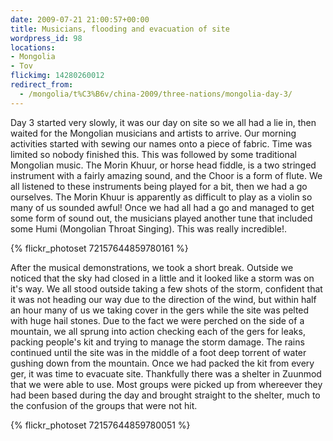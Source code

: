 ```yaml
---
date: 2009-07-21 21:00:57+00:00
title: Musicians, flooding and evacuation of site
wordpress_id: 98
locations:
- Mongolia
- Tov
flickimg: 14280260012
redirect_from:
  - /mongolia/t%C3%B6v/china-2009/three-nations/mongolia-day-3/
---
```


Day 3 started very slowly, it was our day on site so we all had a lie in, then waited for the Mongolian
musicians and artists to arrive. Our morning activities started with sewing our names onto a piece of
fabric. Time was limited so nobody finished this. This was followed by some traditional Mongolian music.
The Morin Khuur, or horse head fiddle, is a two stringed instrument with a fairly amazing sound, and the
Choor is a form of flute. We all listened to these instruments being played for a bit, then we had a go
ourselves. The Morin Khuur is apparently as difficult to play as a violin so many of us sounded awful!
Once we had all had a go and managed to get some form of sound out, the musicians played another tune
that included some Humi (Mongolian Throat Singing). This was really incredible!.

{% flickr_photoset 72157644859780161 %}

After the musical demonstrations, we took a short break. Outside we noticed that the sky had closed
in a little and it looked like a storm was on it's way. We all stood outside taking a few shots of
the storm, confident that it was not heading our way due to the direction of the wind, but within
half an hour many of us we taking cover in the gers while the site was pelted with huge hail stones.
Due to the fact we were perched on the side of a mountain, we all sprung into action checking each
of the gers for leaks, packing people's kit and trying to manage the storm damage. The rains
continued until the site was in the middle of a foot deep torrent of water gushing down from the
mountain. Once we had packed the kit from every ger, it was time to evacuate site. Thankfully there
was a shelter in Zuunmod that we were able to use. Most groups were picked up from whereever they had
been based during the day and brought straight to the shelter, much to the confusion of the groups
that were not hit.

{% flickr_photoset 72157644859780051 %}